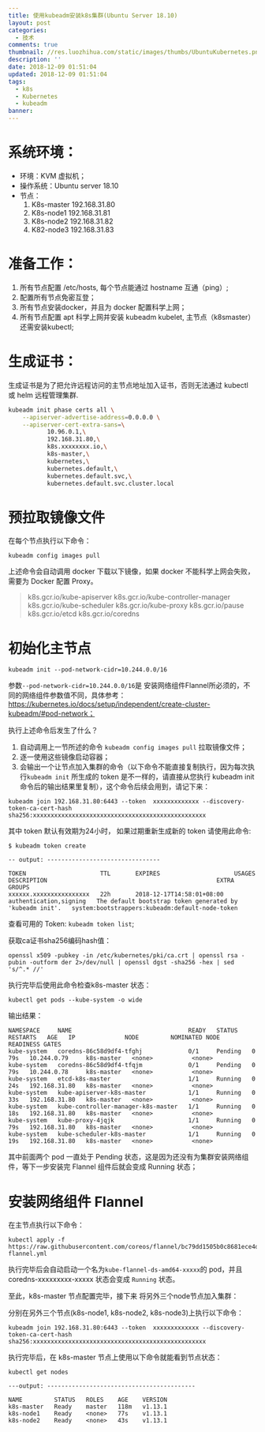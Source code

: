 ```yaml
---
title: 使用kubeadm安装k8s集群(Ubuntu Server 18.10)
layout: post
categories: 
  - 技术
comments: true
thumbnail: //res.luozhihua.com/static/images/thumbs/UbuntuKubernetes.png?imageView2/1/w/345/h/163
description: ''
date: 2018-12-09 01:51:04
updated: 2018-12-09 01:51:04
tags:
  - k8s
  - Kubernetes
  - kubeadm
banner:
---
```


# 系统环境：

* 环境：KVM 虚拟机；
* 操作系统：Ubuntu server 18.10
* 节点：
    1. K8s-master  192.168.31.80
    2. K8s-node1   192.168.31.81
    3. K8s-node2   192.168.31.82
    4. K82-node3   192.168.31.83

# 准备工作：

1. 所有节点配置 /etc/hosts,  每个节点能通过 hostname 互通（ping）;
1. 配置所有节点免密互登；
1. 所有节点安装docker，并且为 docker  配置科学上网；
1. 所有节点配置 apt 科学上网并安装 kubeadm kubelet, 主节点（k8smaster）还需安装kubectl;

# 生成证书：

生成证书是为了把允许远程访问的主节点地址加入证书，否则无法通过 kubectl 或 helm 远程管理集群.

``` bash
kubeadm init phase certs all \
    --apiserver-advertise-address=0.0.0.0 \
    --apiserver-cert-extra-sans=\
           10.96.0.1,\
           192.168.31.80,\
           k8s.xxxxxxxx.io,\
           k8s-master,\
           kubernetes,\
           kubernetes.default,\
           kubernetes.default.svc,\
           kubernetes.default.svc.cluster.local

```

# 预拉取镜像文件

在每个节点执行以下命令：

```shell
kubeadm config images pull
```

上述命令会自动调用 docker 下载以下镜像，如果 docker 不能科学上网会失败，需要为 Docker 配置 Proxy。
 > k8s.gcr.io/kube-apiserver
 > k8s.gcr.io/kube-controller-manager
 > k8s.gcr.io/kube-scheduler
 > k8s.gcr.io/kube-proxy
 > k8s.gcr.io/pause
 > k8s.gcr.io/etcd
 > k8s.gcr.io/coredns

# 初始化主节点

```
kubeadm init --pod-network-cidr=10.244.0.0/16
```

参数`--pod-network-cidr=10.244.0.0/16`是 安装网络组件Flannel所必须的，不同的网络组件参数值不同，具体参考：https://kubernetes.io/docs/setup/independent/create-cluster-kubeadm/#pod-network；

执行上述命令后发生了什么？

1. 自动调用上一节所述的命令 `kubeadm config images pull`  拉取镜像文件；
2. 逐一使用这些镜像启动容器；
3. 会输出一个让节点加入集群的命令（以下命令不能直接复制执行，因为每次执行`kubeadm init` 所生成的 token 是不一样的，请直接从您执行 kubeadm init 命令后的输出结果里复制），这个命令后续会用到，请记下来：

```
kubeadm join 192.168.31.80:6443 --token  xxxxxxxxxxxxx --discovery-token-ca-cert-hash sha256:xxxxxxxxxxxxxxxxxxxxxxxxxxxxxxxxxxxxxxxxxxxxxxxxx

```
其中 token 默认有效期为24小时， 如果过期重新生成新的 token 请使用此命令:
```
$ kubeadm token create

-- output: --------------------------------

TOKEN                     TTL       EXPIRES                     USAGES                   DESCRIPTION                                                EXTRA GROUPS
xxxxxx.xxxxxxxxxxxxxxxx   22h       2018-12-17T14:58:01+08:00   authentication,signing   The default bootstrap token generated by 'kubeadm init'.   system:bootstrappers:kubeadm:default-node-token

```
查看可用的 Token: ` kubeadm token list `;

获取ca证书sha256编码hash值：
```
openssl x509 -pubkey -in /etc/kubernetes/pki/ca.crt | openssl rsa -pubin -outform der 2>/dev/null | openssl dgst -sha256 -hex | sed 's/^.* //'

```

执行完毕后使用此命令检查k8s-master 状态： 
```
kubectl get pods --kube-system -o wide
```
输出结果：
```
NAMESPACE     NAME                                 READY   STATUS    RESTARTS   AGE   IP              NODE         NOMINATED NODE   READINESS GATES
kube-system   coredns-86c58d9df4-tfghj             0/1     Pending   0          79s   10.244.0.79     k8s-master   <none>           <none>
kube-system   coredns-86c58d9df4-tfqjm             0/1     Pending   0          79s   10.244.0.78     k8s-master   <none>           <none>
kube-system   etcd-k8s-master                      1/1     Running   0          24s   192.168.31.80   k8s-master   <none>           <none>
kube-system   kube-apiserver-k8s-master            1/1     Running   0          33s   192.168.31.80   k8s-master   <none>           <none>
kube-system   kube-controller-manager-k8s-master   1/1     Running   0          18s   192.168.31.80   k8s-master   <none>           <none>
kube-system   kube-proxy-4jqjk                     1/1     Running   0          79s   192.168.31.80   k8s-master   <none>           <none>
kube-system   kube-scheduler-k8s-master            1/1     Running   0          19s   192.168.31.80   k8s-master   <none>           <none>

```
 其中前面两个 pod 一直处于 Pending 状态，这是因为还没有为集群安装网络组件，等下一步安装完 Flannel 组件后就会变成 Running 状态；

# 安装网络组件 Flannel
在主节点执行以下命令：
```
kubectl apply -f https://raw.githubusercontent.com/coreos/flannel/bc79dd1505b0c8681ece4de4c0d86c5cd2643275/Documentation/kube-flannel.yml

```
执行完毕后会自动启动一个名为`kube-flannel-ds-amd64-xxxxx`的 pod，并且 coredns-xxxxxxxxx-xxxxx 状态会变成 `Running` 状态。

 至此，k8s-master 节点配置完毕，接下来 将另外三个node节点加入集群：

分别在另外三个节点(k8s-node1, k8s-node2, k8s-node3)上执行以下命令：
```
kubeadm join 192.168.31.80:6443 --token  xxxxxxxxxxxxx --discovery-token-ca-cert-hash sha256:xxxxxxxxxxxxxxxxxxxxxxxxxxxxxxxxxxxxxxxxxxxxxxxxx

```

执行完毕后，在 k8s-master 节点上使用以下命令就能看到节点状态：

```
kubectl get nodes

---output: ------------------------------------------

NAME         STATUS   ROLES    AGE    VERSION
k8s-master   Ready    master   118m   v1.13.1
k8s-node1    Ready    <none>   77s    v1.13.1
k8s-node2    Ready    <none>   43s    v1.13.1

```